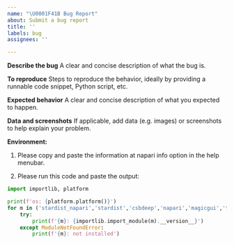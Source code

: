 ```yaml
---
name: "\U0001F41B Bug Report"
about: Submit a bug report
title: ''
labels: bug
assignees: ''

---
```


**Describe the bug**
A clear and concise description of what the bug is.

**To reproduce**
Steps to reproduce the behavior, ideally by providing a runnable code snippet, Python script, etc.

**Expected behavior**
A clear and concise description of what you expected to happen.

**Data and screenshots**
If applicable, add data (e.g. images) or screenshots to help explain your problem.

**Environment:**

1. Please copy and paste the information at napari info option in the help menubar.

2. Please run this code and paste the output:
```python
import importlib, platform

print(f'os: {platform.platform()}')
for m in ('stardist_napari','stardist','csbdeep','napari','magicgui','tensorflow'):
    try:
        print(f'{m}: {importlib.import_module(m).__version__}')
    except ModuleNotFoundError:
        print(f'{m}: not installed')
```
